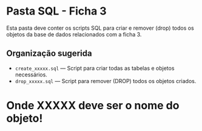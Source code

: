 # Pasta SQL - Ficha 3

Esta pasta deve conter os scripts SQL para criar e remover (drop) todos os objetos da base de dados relacionados com a ficha 3.

## Organização sugerida

- `create_xxxxx.sql` — Script para criar todas as tabelas e objetos necessários.
- `drop_xxxxx.sql` — Script para remover (DROP) todos os objetos criados.

# Onde XXXXX deve ser o nome do objeto!